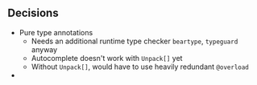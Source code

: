 ## Decisions

* Pure type annotations
  * Needs an additional runtime type checker `beartype`, `typeguard` anyway
  * Autocomplete doesn't work with `Unpack[]` yet
  * Without `Unpack[]`, would have to use heavily redundant `@overload`
* 